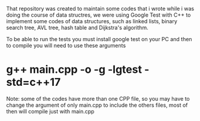 That repository was created to maintain some codes that i wrote while i was doing the course of data structres, we were using Google Test with C++ to implement some codes of data structures,
such as linked lists, binary search tree, AVL tree, hash table and Dijkstra's algorithm.


To be able to run the tests you must install google test on your PC and then to compile you will need to use these arguments

# g++ main.cpp -o -g -lgtest -std=c++17 



Note: some of the codes have more than one CPP file, so you may have to change the argument of only main.cpp to include the others files, most of then will compile just with main.cpp
